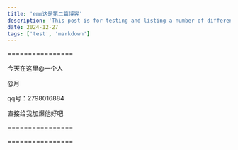 ```yaml
---
title: 'emm这是第二篇博客'
description: 'This post is for testing and listing a number of different markdown elements'
date: 2024-12-27
tags: ['test', 'markdown']
---
```


================

今天在这里@一个人

@月

qq号：2798016884

直接给我加爆他好吧

================

================
